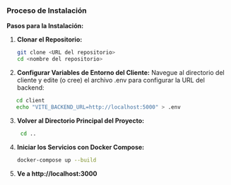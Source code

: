 ### Proceso de Instalación

**Pasos para la Instalación:**

1. **Clonar el Repositorio:**
   ```bash
   git clone <URL del repositorio>
   cd <nombre del repositorio>
   ```
2. **Configurar Variables de Entorno del Cliente:**
Navegue al directorio del cliente y edite (o cree) el archivo .env para configurar la URL del backend:
 ```bash
    cd client
    echo "VITE_BACKEND_URL=http://localhost:5000" > .env
  ```
3. **Volver al Directorio Principal del Proyecto:**
   ```bash
    cd ..
   ```
3. **Iniciar los Servicios con Docker Compose:**
    ```bash
    docker-compose up --build
   ```
4. **Ve a http://localhost:3000**
   
